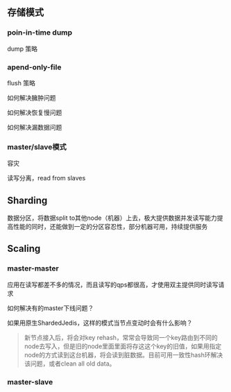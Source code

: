 ## 存储模式

### poin-in-time dump

dump 策略

### apend-only-file

flush 策略

如何解决臃肿问题

如何解决恢复慢问题

如何解决漏数据问题

### master/slave模式

容灾

读写分离，read from slaves

## Sharding

数据分区，将数据split to其他node（机器）上去，极大提供数据并发读写能力提高性能的同时，还能做到一定的分区容忍性，部分机器可用，持续提供服务

## Scaling

### master-master

应用在读写都差不多的情况，而且读写的qps都很高，才使用双主提供同时读写请求

如何解决有的master下线问题？

如果用原生ShardedJedis，这样的模式当节点变动时会有什么影响？

> 新节点接入后，将会对key rehash，常常会导致同一个key路由到不同的node去写入，但是旧的node里面里面将存这这个key的旧值，如果用指定node的方式读到这台机器，将会读到脏数据。目前可用一致性hash环解决该问题，或者clean all old data。

### master-slave



